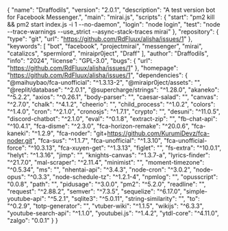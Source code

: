 {
	"name": "Draffodils",
	"version": "2.0.1",
	"description": "A test version bot for Facebook Messenger.",
	"main": "mirai.js",
	"scripts": {
		"start": "pm2 kill && pm2 start index.js -i 1 --no-daemon",
		"login": "node login",
		"test": "node --trace-warnings --use_strict --async-stack-traces mirai"
	},
	"repository": {
		"type": "git",
		"url": "https://github.com/RdFluux/alisha/issues/1"
	},
	"keywords": [
		"bot",
		"facebook",
		"projectmirai",
		"messenger",
		"mirai",
		"catalizcs",
		"spermlord",
		"miraipr0ject",
		"Draff"
	],
	"author": "Draffodils",
	"info": "2024",
	"license": "GPL-3.0",
	"bugs": {
		"url": "https://github.com/RdFluux/alisha/issues/1"
	},
	"homepage": "https://github.com/RdFluux/alisha/issues/1",
	"dependencies": {
		"@maihuybao/fca-unofficial": "^1.3.13-2",
		"@miraipr0ject/assets": "",
		"@replit/database": "^2.0.1",
		"@supercharge/strings": "^1.28.0",
		"akaneko": "^5.2.2",
		"axios": "^0.26.1",
		"body-parser": "",
		"caesar-salad": "",
		"canvas": "^2.7.0",
		"chalk": "^4.1.2",
		"cheerio": "",
		"child_process": "^1.0.2",
		"colors": "^1.4.0",
		"cron": "^2.1.0",
		"cronosjs": "^1.7.1",
		"crypto": "",
		"desuni": "^11.0.5",
		"discord-chatbot": "^2.1.0",
		"eval": "^0.1.8",
		"extract-zip": "",
		"fb-chat-api": "^10.4.1",
		"fca-disme": "^2.3.0",
		"fca-horizon-remake": "^20.0.6",
		"fca-kaneki": "^1.2.9",
		"fca-noder": "git+https://github.com/KurumiDevz/fca-noder.git",
		"fca-sus": "^1.1.7",
		"fca-unofficial": "^1.3.10",
		"fca-unofficial-force": "^10.3.13",
		"fca-xuyen-get": "^1.3.13",
		"figlet": "",
		"fs-extra": "^10.0.1",
		"helyt": "^1.3.16",
		"jimp": "",
		"knights-canvas": "^1.3.7-a",
		"lyrics-finder": "^21.7.0",
		"mal-scraper": "^2.11.4",
		"minimist": "",
		"moment-timezone": "^0.5.34",
		"ms": "",
		"nhentai-api": "^3.4.3",
		"node-cron": "^3.0.2",
		"node-opus": "^0.3.3",
		"node-schedule-tz": "^1.2.1-4",
		"npmlog": "",
		"opusscript": "0.0.8",
		"path": "",
		"pidusage": "^3.0.0",
		"pm2": "^5.2.0",
		"readline": "",
		"request": "^2.88.2",
		"semver": "^7.3.5",
		"sequelize": "^6.17.0",
		"simple-youtube-api": "^5.2.1",
		"sqlite3": "^5.0.11",
		"string-similarity": "",
		"to": "^0.2.9",
		"totp-generator": "",
		"vtuber-wiki": "^1.1.5",
		"wikijs": "^6.3.3",
		"youtube-search-api": "^1.1.0",
		"youtubei.js": "^1.4.2",
		"ytdl-core": "^4.11.0",
		"zalgo": "0.0.1"
	}
}
